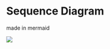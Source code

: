 # Sequence Diagram

made in mermaid 

[![](https://mermaid.ink/img/pako:eNqNUk2v0zAQ_CvWXl-_4sT58OFJQDlyoeKCetk6m8RSEgfbeVCq_nfsltd3CAhycmZ2Z2e0ewFlagIJjr7NNCraa2wtDseRhW9C67XSE46efXFkl-hncvNA72fd12QP2tOyZI8eT-gCc-ei0Pr5-WnRKtk7pcg55h46i5rQuI4Cku21m3o8s84MNGFL_xT_YAk9sZG-M3tj_z7i6dWzZAd8Wfa80uto50-jzNhoO6DXZmSmYS6I_Heg-yCmot3Yfw8HKxgoSOo6LOsSxY7gOwqOQIZnTQ3OvT_CcbyGUpy9OZxHBdLbmVYwT3XI_nu3IBvs3QP9WGtv7APsDQZrIC_gz1O8jFY7HyRVzNRGfLZ9gDvvJye320hvWu27-bRRZtg6XXdh-91LlW9znpfIU8qLFEWa1uqUVGXDs6Spi13CEa7XFYQj-WrMm6vwH6f8AJnkxYaLIhdVlfBkV6XlCs4g83RTCiG4qIpdJsqqzILKz5vELjC5yHiZFjwTPBHFCuiW79P9zG_Xfv0FxVH72g?type=png)](https://mermaid.live/edit#pako:eNqNUk2v0zAQ_CvWXl-_4sT58OFJQDlyoeKCetk6m8RSEgfbeVCq_nfsltd3CAhycmZ2Z2e0ewFlagIJjr7NNCraa2wtDseRhW9C67XSE46efXFkl-hncvNA72fd12QP2tOyZI8eT-gCc-ei0Pr5-WnRKtk7pcg55h46i5rQuI4Cku21m3o8s84MNGFL_xT_YAk9sZG-M3tj_z7i6dWzZAd8Wfa80uto50-jzNhoO6DXZmSmYS6I_Heg-yCmot3Yfw8HKxgoSOo6LOsSxY7gOwqOQIZnTQ3OvT_CcbyGUpy9OZxHBdLbmVYwT3XI_nu3IBvs3QP9WGtv7APsDQZrIC_gz1O8jFY7HyRVzNRGfLZ9gDvvJye320hvWu27-bRRZtg6XXdh-91LlW9znpfIU8qLFEWa1uqUVGXDs6Spi13CEa7XFYQj-WrMm6vwH6f8AJnkxYaLIhdVlfBkV6XlCs4g83RTCiG4qIpdJsqqzILKz5vELjC5yHiZFjwTPBHFCuiW79P9zG_Xfv0FxVH72g)
